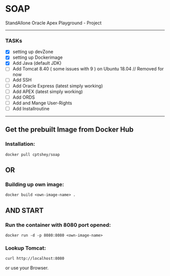 # SOAP
StandAllone Oracle Apex Playground - Project 

---

### TASKs ###
- [x] setting up devZone
- [x] setting up Dockerimage 
- [x] Add Java (default JDK) 
- [ ] Add Tomcat 8.40 ( some issues with 9 )  on Ubuntu 18.04 // Removed for now
- [ ] Add SSH
- [ ] Add Oracle Express (latest simply working)
- [ ] Add APEX (latest simply working)
- [ ] Add ORDS
- [ ] Add and Mange User-Rights 
- [ ] Add Installroutine

---
## Get the prebuilt Image from Docker Hub ##
### Installation: ###
```
docker pull cptshey/soap
```
## OR ##

### Building up own image: ###
```
docker build <own-image-name> .
```
## AND START ##

### Run the container with 8080 port opened: ###
```
docker run -d -p 8080:8080 <own-image-name>
```

### Lookup Tomcat: ###
```
curl http://localhost:8080
```
or use your Browser.
